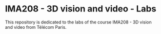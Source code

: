 # IMA208 - 3D vision and video - Labs
This repository is dedicated to the labs of the course IMA208 - 3D vision and video from Télécom Paris.
